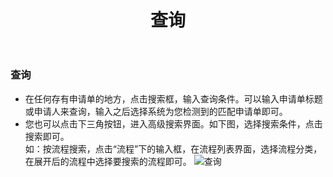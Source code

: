 ﻿---
title: 查询
---

### 查询
- 在任何存有申请单的地方，点击搜索框，输入查询条件。可以输入申请单标题或申请人来查询，输入之后选择系统为您检测到的匹配申请单即可。
- 您也可以点击下三角按钮，进入高级搜索界面。如下图，选择搜索条件，点击搜索即可。  
  如：按流程搜索，点击“流程”下的输入框，在流程列表界面，选择流程分类，在展开后的流程中选择要搜索的流程即可。
    ![查询](/assets/help/查询.png)

